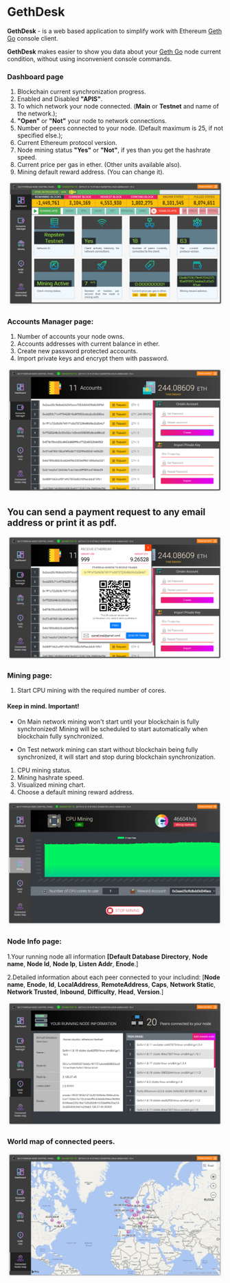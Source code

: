 # GethDesk

**GethDesk** - is a web based application to simplify work with Ethereum [Geth Go](https://github.com/ethereum/go-ethereum/wiki/geth) console client.

**GethDesk** makes easier to show you data about your [Geth Go](https://github.com/ethereum/go-ethereum/wiki/geth) node current 
condition, without using inconvenient console commands.

### Dashboard page
1. Blockchain current synchronization progress.
2. Enabled and Disabled **"APIS"**.
3. To which network your node connected. (**Main** or **Testnet** and name of 
   the network.);
4. **"Open"** or **"Not"** your node to network connections.
5. Number of peers connected to your node. (Default maximum is 25, if not 
   specified else.);
6. Current Ethereum protocol version.
7. Node mining status **"Yes"** or **"Not"**, if yes than you get the hashrate speed. 
8. Current price per gas in ether. (Other units available also).
9. Mining default reward address. (You can change it).

![GitHub Logo](/readmeIMG/dashboard.jpg)


### Accounts Manager page:
1. Number of accounts your node owns.
2. Accounts addresses with current balance in ether.
3. Create new password protected accounts.
4. Import private keys and encrypt them with password.

![GitHub Logo](/readmeIMG/accounts.jpg)

## You can send a payment request to any email address or print it as pdf.
![GitHub Logo](/readmeIMG/paymentRequest.jpg)

### Mining page:
1. Start CPU mining with the required number of cores.
   
#### Keep in mind. Important!

* On Main network mining won't start until your blockchain is fully synchronized! Mining will be scheduled to start automatically when blockchain fully synchronized.

* On Test network mining can start without blockchain being fully synchronized, it will start and stop during blockchain synchronization.
 
1. CPU mining status.
2. Mining hashrate speed.
3. Visualized mining chart.
4. Choose a default mining reward address.

![GitHub Logo](/readmeIMG/mining.png)

### Node Info page:
1.Your running node all information **[Default Database Directory**, **Node name**, **Node 
  Id**, **Node Ip**, **Listen Addr**, **Enode**.]

2.Detailed information about each peer connected to your includind: [**Node name**, **Enode**, **Id**, 
  **LocalAddress**, **RemoteAddress**, **Caps**, **Network Static**, **Network Trusted**, 
  **Inbound**, **Difficulty**, **Head**, **Version**.]
  
![GitHub Logo](/readmeIMG/nodeInfo.jpg)

### World map of connected peers.

![GitHub Logo](/readmeIMG/mapofNodes.jpg)
